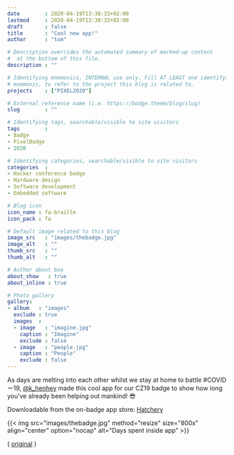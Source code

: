 ```yaml
---
date        : 2020-04-19T13:38:33+02:00
lastmod     : 2020-04-19T13:38:33+02:00
draft       : false
title       : "Cool new app!"
author      : "tom"

# Description overrides the automated summary of marked-up content
#  at the bottom of this file.
description : ""

# Identifying mnemonics, INTERNAL use only. Fill AT LEAST one identifying
# mnemonic, to refer to the project this blog is related to.
projects    : ["PIXEL2020"]

# External reference name (i.e. https://bodge.theme/blog/slug)
slug        : ""

# Identifying tags, searchable/visible to site visitors
tags        :
- Badge
- PixelBadge
- 2020

# Identifying categories, searchable/visible to site visitors
categories  :
- Hacker conference badge
- Hardware design
- Software development
- Embedded software

# Blog icon
icon_name : fa-braille
icon_pack : fa

# Default image related to this blog
image_src   : "images/thebadge.jpg"
image_alt   : ""
thumb_src   : ""
thumb_alt   : ""

# Author about box
about_show   : true
about_inline : true

# Photo gallery
gallery:
- album   : "images"
  exclude : true
  images  :
  - image   : "imagine.jpg"
    caption : "Imagine"
    exclude : false
  - image   : "people.jpg"
    caption : "People"
    exclude : false
---
```


As days are melting into each other whilst we stay at home to battle #COVIDー19, [@k_henhey](https://twitter.com/k_henhey) made this cool app for our CZ19 badge to show how long you've already been helping out mankind! :sunglasses:

Downloadable from the on-badge app store: [Hatchery](https://hatchery.badge.team/projects/days_spent_inside)

{{< img src="images/thebadge.jpg" method="resize" size="800x" align="center" option="nocap" alt="Days spent inside app" >}}

( [original](https://twitter.com/HackZoneNL/status/1251867795073257473) )
